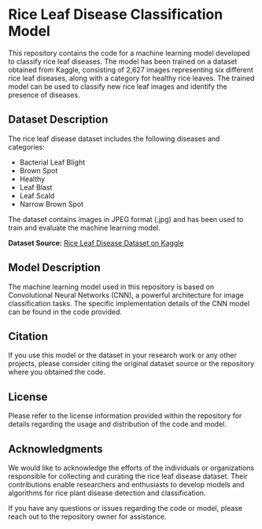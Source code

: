 # Rice Leaf Disease Classification Model

This repository contains the code for a machine learning model developed to classify rice leaf diseases. The model has been trained on a dataset obtained from Kaggle, consisting of 2,627 images representing six different rice leaf diseases, along with a category for healthy rice leaves. The trained model can be used to classify new rice leaf images and identify the presence of diseases.

## Dataset Description

The rice leaf disease dataset includes the following diseases and categories:

- Bacterial Leaf Blight
- Brown Spot
- Healthy
- Leaf Blast
- Leaf Scald
- Narrow Brown Spot

The dataset contains images in JPEG format (.jpg) and has been used to train and evaluate the machine learning model.

**Dataset Source:** [Rice Leaf Disease Dataset on Kaggle](https://www.kaggle.com/dedeikhsandwisaputra/rice-leafs-disease-dataset)

## Model Description

The machine learning model used in this repository is based on Convolutional Neural Networks (CNN), a powerful architecture for image classification tasks. The specific implementation details of the CNN model can be found in the code provided.

## Citation

If you use this model or the dataset in your research work or any other projects, please consider citing the original dataset source or the repository where you obtained the code.

## License

Please refer to the license information provided within the repository for details regarding the usage and distribution of the code and model.

## Acknowledgments

We would like to acknowledge the efforts of the individuals or organizations responsible for collecting and curating the rice leaf disease dataset. Their contributions enable researchers and enthusiasts to develop models and algorithms for rice plant disease detection and classification.

If you have any questions or issues regarding the code or model, please reach out to the repository owner for assistance.
